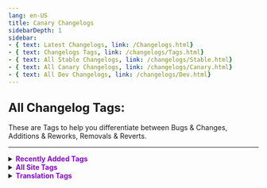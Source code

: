 ```yaml
---
lang: en-US
title: Canary Changelogs
sidebarDepth: 1
sidebar:
- { text: Latest Changelogs, link: /Changelogs.html}
- { text: Changelogs Tags, link: /changelogs/Tags.html}
- { text: All Stable Changelogs, link: /changelogs/Stable.html}
- { text: All Canary Changelogs, link: /changelogs/Canary.html}
- { text: All Dev Changelogs, link: /changelogs/Dev.html}
---
```


## <font size=5em><b>All Changelog Tags:</b></font><br>
These are Tags to help you differentiate between Bugs & Changes, Additions & Reworks, Removals & Reverts.

---
<details>
<summary><b><font color=#8708c7>Recently Added Tags</font></b></summary>

\+ <font color=#12edaf><b>RENAMED</b></font>: Mixture of NEW, CHANGE, & TYPO, (mostly used for Role Renames/Page Renames). <br>
= <font color=#de6707><b>KNOWN BUG</b></font>: Bugs that are currently being worked on, or are not currently resolvable.<br>
</details>
<details>
<summary><b><font color=#8708c7>All Site Tags</font></b></summary>

\- <font color=red><b>REMOVED</b></font>: Features recently deleted from the Mod/Site. <br>
= <font color=#e08709><b>IMPROVEMENT</b></font>: CHANGES, but specifically to make a Feature run/look better. <br>
= <font color=#F6BE00><b>CHANGE</b></font>: Features that have been altered in some way. <br>
= <font color=#32CD32><b>TYPO</b></font>: Typos that have been corrected. <br>
\+ <font color=green><b>NEW</b></font>: Features recently ADDED to the Mod/Site. <br>
\+ <font color=#12edaf><b>REWORK</b></font>: Mixture of NEW & CHANGE, (mostly used for Role Reworks). <br>
\+ <font color=#12edaf><b>RENAMED</b></font>: Mixture of NEW, CHANGE, & TYPO, (mostly used for Role Renames). <br>
\- <font color=#12edaf><b>REVERT</b></font>: Mixture of REMOVED & CHANGE, (mostly used for Role Reverts). <br>
= <font color=#1376f0><b>BUG FIX</b></font>: Bugs/Buggy Features that have been fixed. <br>
= <font color=#8708c7><b>TRANSLATIONS</b></font>: Recently added/finished Translations for the mod, the Tag on the change itself will be custom. <br>
= <font color=#fdf08e><b>NOTES</b></font>: Not necessarily a big change/addition/etc, but important to keep in mind. <br>
= <font color=#ece218><b>NOTICE</b></font>: Small Info/Announcement. (Typically relating to website) <br>
= <font color=#de6707><b>KNOWN BUG</b></font>: Bugs that are currently being worked on, or are not currently resolvable.
</details>
<details>
<summary><b><font color=#8708c7>Translation Tags</font></b></summary>

\+ <font color=#002654><b>French</b></font>: French Translation of the mod.<br>
\+ <font color=#bd0029><b>Japanese</b></font>: Japanese Translation of the mod.<br>
\+ <font color=#009b3a><b>Latam (Latin American)</b></font>: Latam Translation of the mod.<br>
\+ <font color=#009344><b>Italian</b></font>: Italian Translation of the mod.<br>
\+ <font color=#ffc400><b>Spanish</b></font>: Spanish Translation of the mod.<br>
\+ <font color=#de2910><b>Chinese</b></font>: Chinese (Traditional/Simplified) Translation of the mod.<br>
\+ <font color=#cf192b><b>English</b></font>: English Translation of the mod.<br>
\+ <font color=#009b3a><b>Brazilian (Portuguese Brazil)</b></font>: Brazilian Translation of the mod.<br>
\+ <font color=#0036a7><b>Russian</b></font>: Russian Translation of the mod.<br>
\+ <font color=#1e448b><b>Dutch</b></font>: Dutch Translation of the mod.<br>
\+ <font color=#ffcf00><b>German</b></font>: German Translation of the mod.<br>
\+ <font color=#056306><b>Portuguese (Portuguese Portugal)</b></font>: Portuguese Translation of the mod.<br>
\+ <font color=#dc143c><b>Polish</b></font> Polish Translation of the mod.
</details>